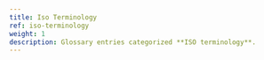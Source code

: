 ```yaml
---
title: Iso Terminology
ref: iso-terminology
weight: 1
description: Glossary entries categorized **ISO terminology**.
---
```


